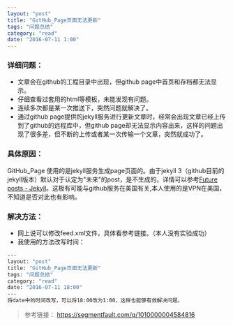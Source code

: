 ```yaml
---
layout: "post"
title: "GitHub_Page页面无法更新"
tags: "问题总结"
category: "read"
date: "2016-07-11 1:00"
---
```


### 详细问题：
- 文章会在github的工程目录中出现，但github page中首页和存档都无法显示。
- 仔细查看过套用的html等模板，未能发现有问题。
- 连续多次都是某一次推送下，突然问题就解决了。
- 通过github page提供的jekyll服务进行更新文章时，经常会出现文章已经上传到了github的远程库中，但github page却无法显示内容出来，这样的问题出现了很多差，但不断的上传或者某一次传输一个文章，突然就成功了。

<!-- more -->


### 具体原因：

GitHub_Page 使用的是jekyll服务生成page页面的。由于jekyll 3（github目前的jekyll版本）默认对于认定为"未来"的post，是不生成的，详情可以参考[Future posts - Jekyll](http://jekyllrb.com/docs/upgrading/2-to-3/#future-posts)。这极有可能与github服务在美国有关,本人使用的是VPN在美国，不知道是否对此也有影响。

### 解决方法：

- 网上说可以修改feed.xml文件，具体看参考链接。（本人没有实验成功）
- 我使用的方法改写时间：

```sh
---
layout: "post"
title: "GitHub_Page页面无法更新"
tags: "问题总结"
category: "read"
date: "2016-07-11 18:00"
---
将date中的时间改写，可以将18:00改为1:00，这样也能够有效解决问题。
```


> 参考链接：
> https://segmentfault.com/q/1010000004584816
